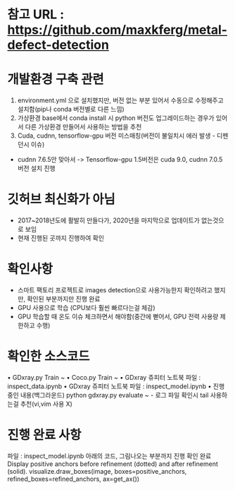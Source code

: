 # 참고 URL : https://github.com/maxkferg/metal-defect-detection

# 개발환경 구축 관련
1. environment.yml 으로 설치했지만, 버전 없는 부분 있어서 수동으로 수정해주고 설치함(pip나 conda 버전별로 다른 느낌)
2. 가상환경 base에서 conda install 시 python 버전도 업그레이드하는 경우가 있어서 다른 가상환경 만들어서 사용하는 방법을 추천
3. Cuda, cudnn, tensorflow-gpu 버전 미스매칭(버전이 불일치시 에러 발생 - 디펜던시 이슈)
 - cudnn 7.6.5안 맞아서 -> Tensorflow-gpu 1.5버전은 cuda 9.0, cudnn 7.0.5 버전 설치 진행

# 깃허브 최신화가 아님
- 2017~2018년도에 활발히 만들다가, 2020년을 마지막으로 업데이트가 없는것으로 보임
- 현재 진행된 곳까지 진행하여 확인

# 확인사항
- 스마트 팩토리 프로젝트로 images detection으로 사용가능한지 확인하려고 했지만, 확인된 부분까지만 진행 완료
- GPU 사용으로 학습 (CPU보다 훨씬 빠르다는걸 체감)
- GPU 학습할 때 온도 이슈 체크하면서 해야함(중간에 뻗어서, GPU 전력 사용량 제한하고 수행)

# 확인한 소스코드
•	GDxray.py Train ~
•	Coco.py Train ~
•	GDxray 쥬피터 노트북 파일 : inspect_data.ipynb
•	GDxray 쥬피터 노트북 파일 : inspect_model.ipynb
•	진행중인 내용(백그라운드) python gdxray.py evaluate ~
	- 로그 파일 확인시 tail 사용하는걸 추천(vi,vim 사용 X)
# 진행 완료 사항
파일 : inspect_model.ipynb
아래의 코드, 그림나오는 부분까지 진행 확인 완료
Display positive anchors before refinement (dotted) and
after refinement (solid).
visualize.draw_boxes(image, boxes=positive_anchors, refined_boxes=refined_anchors, ax=get_ax())

